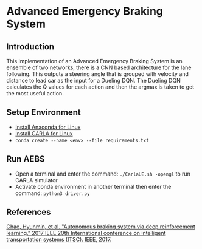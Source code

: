 # Advanced Emergency Braking System 
## Introduction
This implementation of an Advanced Emergency Braking System is an ensemble of two networks, there is a CNN based architecture for the lane following. This outputs a steering angle that is grouped with velocity and distance to lead car as the input for a Dueling DQN. The Dueling DQN calculates the Q values for each action and then the argmax is taken to get the most useful action.

## Setup Environment
- [Install Anaconda for Linux](https://docs.anaconda.com/anaconda/install/linux/)
- [Install CARLA for Linux](https://carla.readthedocs.io/en/0.9.11/start_quickstart/)
- `conda create --name <env> --file requirements.txt`

## Run AEBS
- Open a terminal and enter the command: `./CarlaUE.sh -opengl` to run CARLA simulator
- Activate conda environment in another terminal then enter the command: `python3 driver.py`

## References
[Chae, Hyunmin, et al. "Autonomous braking system via deep reinforcement learning." 2017 IEEE 20th International conference on intelligent transportation systems (ITSC). IEEE, 2017.](https://arxiv.org/abs/1702.02302)
